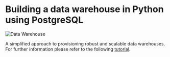 # Building a data warehouse in Python using PostgreSQL

![Data Warehouse](https://cdn-images-1.medium.com/max/800/1*2CiNU9jN5TZB5kKTJctN1g.png)

A simplified approach to provisioning robust and scalable data warehouses. For further information please refer to the following [tutorial](https://khorasani.medium.com/building-a-data-warehouse-in-python-using-postgresql-77a42e38bd19). 
